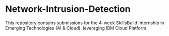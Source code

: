 # Network-Intrusion-Detection
This repository contains submissions for the 4-week SkillsBuild Internship in Emerging Technologies (AI &amp; Cloud), leveraging IBM Cloud Platform.
